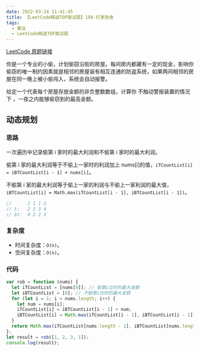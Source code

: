 ```yaml
---
date: 2022-03-24 11:41:45
title: 【LeetCode精选TOP面试题】198-打家劫舍
tags:
  - 算法
  - LeetCode精选TOP面试题
---
```


[LeetCode 原题链接](https://leetcode-cn.com/problems/house-robber/submissions/)

你是一个专业的小偷，计划偷窃沿街的房屋。每间房内都藏有一定的现金，影响你偷窃的唯一制约因素就是相邻的房屋装有相互连通的防盗系统，如果两间相邻的房屋在同一晚上被小偷闯入，系统会自动报警。

给定一个代表每个房屋存放金额的非负整数数组，计算你 不触动警报装置的情况下 ，一夜之内能够偷窃到的最高金额。

## 动态规划

### 思路

一次遍历中记录偷第 i 家时的最大利润和不偷第 i 家时的最大利润。

偷第 i 家的最大利润等于不偷上一家时的利润加上 nums[i]的值，`iTCountList[i] = iBTCountList[i - 1] + nums[i]`。

不偷第 i 家的最大利润等于偷上一家的利润与不偷上一家利润的最大值，`iBTCountList[i] = Math.max(iTCountList[i - 1], iBTCountList[i - 1])`。

```js
//      2 1 1 2
// t:   2 1 3 4
// bt:  0 2 2 3
```

### 复杂度

- 时间复杂度：`O(n)`。
- 空间复杂度：`O(n)`。

### 代码

```js
var rob = function (nums) {
  let iTCountList = [nums[0]]; // 偷第i位时的最大金额
  let iBTCountList = [0]; // 不偷第i位时的最大金额
  for (let i = 1; i < nums.length; i++) {
    let num = nums[i];
    iTCountList[i] = iBTCountList[i - 1] + num;
    iBTCountList[i] = Math.max(iTCountList[i - 1], iBTCountList[i - 1]);
  }
  return Math.max(iTCountList[nums.length - 1], iBTCountList[nums.length - 1]);
};
let result = rob([1, 2, 3, 1]);
console.log(result);
```
